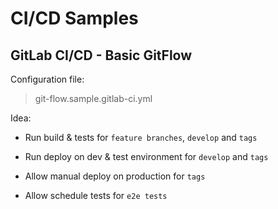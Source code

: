 # CI/CD Samples

## GitLab CI/CD - Basic GitFlow

Configuration file:

> git-flow.sample.gitlab-ci.yml

Idea:

- Run build & tests for `feature branches`, `develop` and `tags`

- Run deploy on dev & test environment for `develop` and `tags`

- Allow manual deploy on production for `tags`

- Allow schedule tests for `e2e tests`
